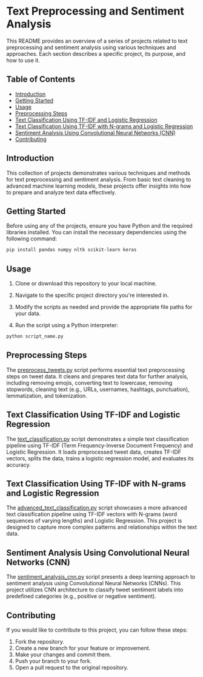 # Text Preprocessing and Sentiment Analysis

This README provides an overview of a series of projects related to text preprocessing and sentiment analysis using various techniques and approaches. Each section describes a specific project, its purpose, and how to use it.

## Table of Contents

- [Introduction](#introduction)
- [Getting Started](#getting-started)
- [Usage](#usage)
- [Preprocessing Steps](#preprocessing-steps)
- [Text Classification Using TF-IDF and Logistic Regression](#text-classification-using-tf-idf-and-logistic-regression)
- [Text Classification Using TF-IDF with N-grams and Logistic Regression](#text-classification-using-tf-idf-with-n-grams-and-logistic-regression)
- [Sentiment Analysis Using Convolutional Neural Networks (CNN)](#sentiment-analysis-using-convolutional-neural-networks-cnn)
- [Contributing](#contributing)

## Introduction

This collection of projects demonstrates various techniques and methods for text preprocessing and sentiment analysis. From basic text cleaning to advanced machine learning models, these projects offer insights into how to prepare and analyze text data effectively.

## Getting Started

Before using any of the projects, ensure you have Python and the required libraries installed. You can install the necessary dependencies using the following command:

```bash
pip install pandas numpy nltk scikit-learn keras
```

## Usage

1. Clone or download this repository to your local machine.

2. Navigate to the specific project directory you're interested in.

3. Modify the scripts as needed and provide the appropriate file paths for your data.

4. Run the script using a Python interpreter:

```bash
python script_name.py
```

## Preprocessing Steps

The [preprocess_tweets.py](preprocess_tweets.py) script performs essential text preprocessing steps on tweet data. It cleans and prepares text data for further analysis, including removing emojis, converting text to lowercase, removing stopwords, cleaning text (e.g., URLs, usernames, hashtags, punctuation), lemmatization, and tokenization.

## Text Classification Using TF-IDF and Logistic Regression

The [text_classification.py](text_classification.py) script demonstrates a simple text classification pipeline using TF-IDF (Term Frequency-Inverse Document Frequency) and Logistic Regression. It loads preprocessed tweet data, creates TF-IDF vectors, splits the data, trains a logistic regression model, and evaluates its accuracy.

## Text Classification Using TF-IDF with N-grams and Logistic Regression

The [advanced_text_classification.py](advanced_text_classification.py) script showcases a more advanced text classification pipeline using TF-IDF vectors with N-grams (word sequences of varying lengths) and Logistic Regression. This project is designed to capture more complex patterns and relationships within the text data.

## Sentiment Analysis Using Convolutional Neural Networks (CNN)

The [sentiment_analysis_cnn.py](sentiment_analysis_cnn.py) script presents a deep learning approach to sentiment analysis using Convolutional Neural Networks (CNNs). This project utilizes CNN architecture to classify tweet sentiment labels into predefined categories (e.g., positive or negative sentiment).

## Contributing

If you would like to contribute to this project, you can follow these steps:

1. Fork the repository.
2. Create a new branch for your feature or improvement.
3. Make your changes and commit them.
4. Push your branch to your fork.
5. Open a pull request to the original repository.
